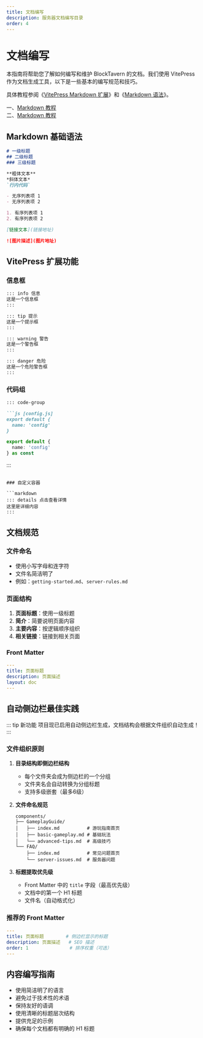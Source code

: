 ```yaml
---
title: 文档编写
description: 服务器文档编写目录
order: 4
---
```


# 文档编写

本指南将帮助您了解如何编写和维护 BlockTavern 的文档。我们使用 VitePress 作为文档生成工具，以下是一些基本的编写规范和技巧。

具体教程参阅《[VitePress Markdown 扩展](https://vitepress.dev/zh/guide/markdown)》和《[Markdown 语法](https://markdown.com.cn/basic-syntax/)》。

一、[Markdown 教程](https://www.markdownlang.com/zh/ )  
二、[Markdown 教程](https://markdown.com.cn/)

## Markdown 基础语法

```markdown
# 一级标题
## 二级标题
### 三级标题

**粗体文本**
*斜体文本*
`行内代码`

- 无序列表项 1
- 无序列表项 2

1. 有序列表项 1
2. 有序列表项 2

[链接文本](链接地址)

![图片描述](图片地址)
```

## VitePress 扩展功能

### 信息框

```markdown
::: info 信息
这是一个信息框
:::

::: tip 提示
这是一个提示框
:::

::: warning 警告
这是一个警告框
:::

::: danger 危险
这是一个危险警告框
:::
```

### 代码组

```markdown
::: code-group

```js [config.js]
export default {
  name: 'config'
}
```

```ts [config.ts]
export default {
  name: 'config'
} as const
```

:::
```

### 自定义容器

```markdown
::: details 点击查看详情
这里是详细内容
:::
```

## 文档规范

### 文件命名

- 使用小写字母和连字符
- 文件名简洁明了
- 例如：`getting-started.md`、`server-rules.md`

### 页面结构

1. **页面标题**：使用一级标题
2. **简介**：简要说明页面内容
3. **主要内容**：按逻辑顺序组织
4. **相关链接**：链接到相关页面

### Front Matter

```yaml
---
title: 页面标题
description: 页面描述
layout: doc
---
```

## 自动侧边栏最佳实践

::: tip 新功能
项目现已启用自动侧边栏生成，文档结构会根据文件组织自动生成！
:::

### 文件组织原则

1. **目录结构即侧边栏结构**
   - 每个文件夹会成为侧边栏的一个分组
   - 文件夹名会自动转换为分组标题
   - 支持多级嵌套（最多6级）

2. **文件命名规范**
   ```
   components/
   ├── GameplayGuide/
   │   ├── index.md          # 游玩指南首页
   │   ├── basic-gameplay.md # 基础玩法
   │   └── advanced-tips.md  # 高级技巧
   └── FAQ/
       ├── index.md          # 常见问题首页
       └── server-issues.md  # 服务器问题
   ```

3. **标题提取优先级**
   - Front Matter 中的 `title` 字段（最高优先级）
   - 文档中的第一个 H1 标题
   - 文件名（自动格式化）

### 推荐的 Front Matter

```yaml
---
title: 页面标题        # 侧边栏显示的标题
description: 页面描述   # SEO 描述
order: 1               # 排序权重（可选）
---
```

## 内容编写指南

- 使用简洁明了的语言
- 避免过于技术性的术语
- 保持友好的语调
- 使用清晰的标题层次结构
- 提供充足的示例
- 确保每个文档都有明确的 H1 标题

<Contributors />